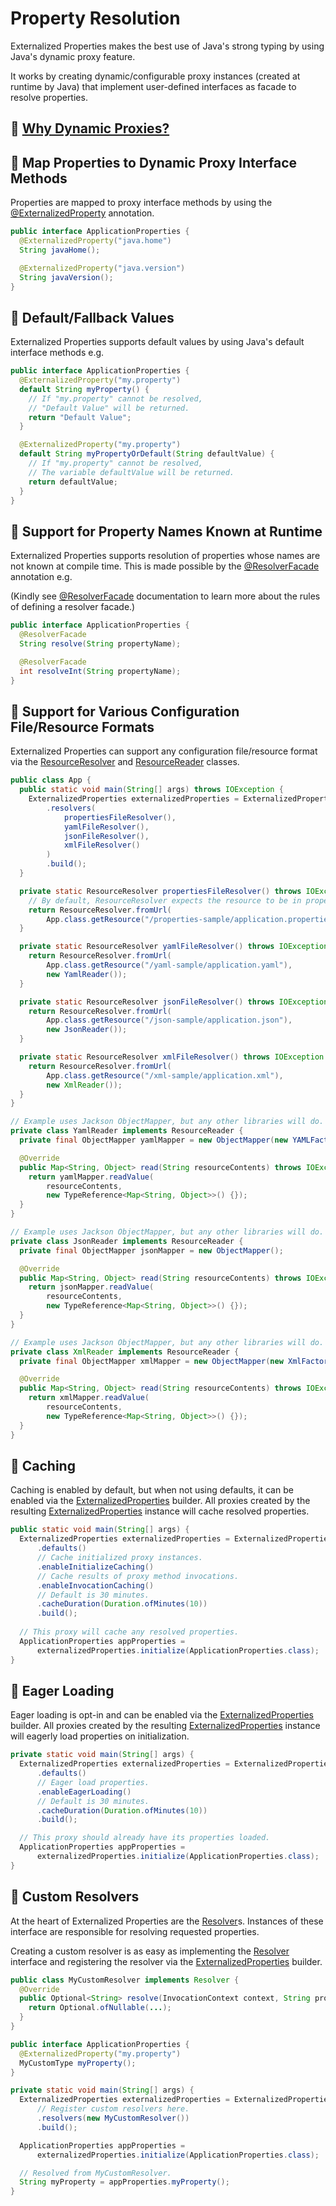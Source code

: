 # Property Resolution

Externalized Properties makes the best use of Java's strong typing by using Java's dynamic proxy feature.

It works by creating dynamic/configurable proxy instances (created at runtime by Java) that implement user-defined interfaces as facade to resolve properties.

## 🙋 [Why Dynamic Proxies?](why-dynamic-proxies.md)

## 🌟 Map Properties to Dynamic Proxy Interface Methods

Properties are mapped to proxy interface methods by using the [@ExternalizedProperty](../core/src/main/java/io/github/joeljeremy7/externalizedproperties/core/ExternalizedProperty.java) annotation.

```java
public interface ApplicationProperties {
  @ExternalizedProperty("java.home")
  String javaHome();

  @ExternalizedProperty("java.version")
  String javaVersion();
}
```

## 🌟 Default/Fallback Values

Externalized Properties supports default values by using Java's default interface methods e.g.

```java
public interface ApplicationProperties {
  @ExternalizedProperty("my.property")
  default String myProperty() {
    // If "my.property" cannot be resolved, 
    // "Default Value" will be returned.
    return "Default Value";
  }

  @ExternalizedProperty("my.property")
  default String myPropertyOrDefault(String defaultValue) {
    // If "my.property" cannot be resolved, 
    // The variable defaultValue will be returned.
    return defaultValue;
  }
}
```

## 🌟 Support for Property Names Known at Runtime

Externalized Properties supports resolution of properties whose names are not known at compile time. This is made possible by the [@ResolverFacade](../core/src/main/java/io/github/joeljeremy7/externalizedproperties/core/ResolverFacade.java) annotation e.g.

(Kindly see [@ResolverFacade](../core/src/main/java/io/github/joeljeremy7/externalizedproperties/core/ResolverFacade.java) documentation to learn more about the rules of defining a resolver facade.)

```java
public interface ApplicationProperties {
  @ResolverFacade
  String resolve(String propertyName);

  @ResolverFacade
  int resolveInt(String propertyName);
}
```

## 🌟 Support for Various Configuration File/Resource Formats

Externalized Properties can support any configuration file/resource format via the [ResourceResolver](../core/src/main/java/io/github/joeljeremy7/externalizedproperties/core/resolvers/ResourceResolver.java) and [ResourceReader](../core/src/main/java/io/github/joeljeremy7/externalizedproperties/core/resolvers/ResourceResolver.java) classes.

```java
public class App {
  public static void main(String[] args) throws IOException {
    ExternalizedProperties externalizedProperties = ExternalizedProperties.builder()
        .resolvers(
            propertiesFileResolver(),
            yamlFileResolver(),
            jsonFileResolver(),
            xmlFileResolver()
        )
        .build();
  }

  private static ResourceResolver propertiesFileResolver() throws IOException {
    // By default, ResourceResolver expects the resource to be in properties format.
    return ResourceResolver.fromUrl(
        App.class.getResource("/properties-sample/application.properties"));
  }

  private static ResourceResolver yamlFileResolver() throws IOException {
    return ResourceResolver.fromUrl(
        App.class.getResource("/yaml-sample/application.yaml"),
        new YamlReader());
  }

  private static ResourceResolver jsonFileResolver() throws IOException {
    return ResourceResolver.fromUrl(
        App.class.getResource("/json-sample/application.json"),
        new JsonReader());
  }

  private static ResourceResolver xmlFileResolver() throws IOException {
    return ResourceResolver.fromUrl(
        App.class.getResource("/xml-sample/application.xml"),
        new XmlReader());
  }
}

// Example uses Jackson ObjectMapper, but any other libraries will do.
private class YamlReader implements ResourceReader {
  private final ObjectMapper yamlMapper = new ObjectMapper(new YAMLFactory());

  @Override
  public Map<String, Object> read(String resourceContents) throws IOException {
    return yamlMapper.readValue(
        resourceContents, 
        new TypeReference<Map<String, Object>>() {});
  }
}

// Example uses Jackson ObjectMapper, but any other libraries will do.
private class JsonReader implements ResourceReader {
  private final ObjectMapper jsonMapper = new ObjectMapper();

  @Override
  public Map<String, Object> read(String resourceContents) throws IOException {
    return jsonMapper.readValue(
        resourceContents, 
        new TypeReference<Map<String, Object>>() {});
  }
}

// Example uses Jackson ObjectMapper, but any other libraries will do.
private class XmlReader implements ResourceReader {
  private final ObjectMapper xmlMapper = new ObjectMapper(new XmlFactory());

  @Override
  public Map<String, Object> read(String resourceContents) throws IOException {
    return xmlMapper.readValue(
        resourceContents, 
        new TypeReference<Map<String, Object>>() {});
  }
}
```

## 🌟 Caching

Caching is enabled by default, but when not using defaults, it can be enabled via the [ExternalizedProperties](../core/src/main/java/io/github/joeljeremy7/externalizedproperties/core/ExternalizedProperties.java) builder. All proxies created by the resulting [ExternalizedProperties](../core/src/main/java/io/github/joeljeremy7/externalizedproperties/core/ExternalizedProperties.java) instance will cache resolved properties.

```java
public static void main(String[] args) {
  ExternalizedProperties externalizedProperties = ExternalizedProperties.builder()
      .defaults() 
      // Cache initialized proxy instances.
      .enableInitializeCaching()
      // Cache results of proxy method invocations.
      .enableInvocationCaching()
      // Default is 30 minutes.
      .cacheDuration(Duration.ofMinutes(10))
      .build();
  
  // This proxy will cache any resolved properties.
  ApplicationProperties appProperties = 
      externalizedProperties.initialize(ApplicationProperties.class);
}
```

## 🌟 Eager Loading

Eager loading is opt-in and can be enabled via the [ExternalizedProperties](../core/src/main/java/io/github/joeljeremy7/externalizedproperties/core/ExternalizedProperties.java) builder. All proxies created by the resulting [ExternalizedProperties](../core/src/main/java/io/github/joeljeremy7/externalizedproperties/core/ExternalizedProperties.java) instance will eagerly load properties on initialization.

```java
private static void main(String[] args) {
  ExternalizedProperties externalizedProperties = ExternalizedProperties.builder()
      .defaults() 
      // Eager load properties.
      .enableEagerLoading()
      // Default is 30 minutes.
      .cacheDuration(Duration.ofMinutes(10))
      .build();

  // This proxy should already have its properties loaded.
  ApplicationProperties appProperties = 
      externalizedProperties.initialize(ApplicationProperties.class);
}
```

## 🚀 Custom Resolvers

At the heart of Externalized Properties are the [Resolver](../core/src/main/java/io/github/joeljeremy7/externalizedproperties/core/Resolver.java)s. Instances of these interface are responsible for resolving requested properties.

Creating a custom resolver is as easy as implementing the [Resolver](../core/src/main/java/io/github/joeljeremy7/externalizedproperties/core/Resolver.java) interface and registering the resolver via the [ExternalizedProperties](../core/src/main/java/io/github/joeljeremy7/externalizedproperties/core/ExternalizedProperties.java) builder.

```java
public class MyCustomResolver implements Resolver {
  @Override
  public Optional<String> resolve(InvocationContext context, String propertyName) {
    return Optional.ofNullable(...);
  }
}
```

```java
public interface ApplicationProperties {
  @ExternalizedProperty("my.property")
  MyCustomType myProperty();
}
```

```java
private static void main(String[] args) {
  ExternalizedProperties externalizedProperties = ExternalizedProperties.builder()
      // Register custom resolvers here.
      .resolvers(new MyCustomResolver())
      .build();

  ApplicationProperties appProperties = 
      externalizedProperties.initialize(ApplicationProperties.class);

  // Resolved from MyCustomResolver.
  String myProperty = appProperties.myProperty();
}
```
